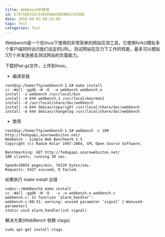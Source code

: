 ```yaml
---
title: Webbench的使用
id: E78756E315C538EE0A848E9B01C67DED
date: 2018-09-03 08:54:00
tags: Test
categories: Tool
---
```


  Webbench是一个在linux下使用的非常简单的网站压测工具。它使用fork()模拟多个客户端同时访问我们设定的URL，测试网站在压力下工作的性能，最多可以模拟3万个并发连接去测试网站的负载能力。  

  下载好tar.gz文件，上传到linux。  

<!-- more -->

* 编译安装
``` 
root@ip:/home/ftp/webbench-1.5# make install
cc -Wall -ggdb -W -O  -o webbench webbench.o  
install -s webbench /usr/local/bin    
install -m 644 webbench.1 /usr/local/man/man1    
install -d /usr/local/share/doc/webbench
install -m 644 debian/copyright /usr/local/share/doc/webbench
install -m 644 debian/changelog /usr/local/share/doc/webbench
```
* 使用
```
root@ip:/home/ftp/webbench-1.5# webbench -c 100 http://fedupapi.azurewebsites.net/
Webbench - Simple Web Benchmark 1.5
Copyright (c) Radim Kolar 1997-2004, GPL Open Source Software.

Benchmarking: GET http://fedupapi.azurewebsites.net/
100 clients, running 30 sec.

Speed=10854 pages/min, 76339 bytes/sec.
Requests: 5427 susceed, 0 failed.
```

如果执行 make install 出错
```
xx@xx:~/WebBench$ make install
cc -Wall -ggdb -W -O   -c -o webbench.o webbench.c
webbench.c: In function ‘alarm_handler’:
webbench.c:80:31: warning: unused parameter ‘signal’ [-Wunused-parameter]
static void alarm_handler(int signal)
```

解决方案(WebBench 依赖 ctags)
```
sudo apt-get install ctags 
```
